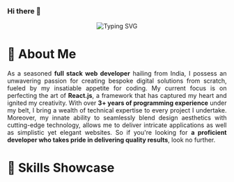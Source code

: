 ### Hi there 👋
<p align="center">
  <vid src="https://raw.githubusercontent.com/mohamedhibi/mohameddhibi/main/bannervid.mp4" width="100%" alt="Banner">
</p>

<p align="center">
  <img src="https://readme-typing-svg.demolab.com?font=Noto+Sans&weight=600&pause=1000&color=F76F0C&center=true&vCenter=true&width=435&lines=I+Am+A+Web+Developer.+%F0%9F%98%8D" alt="Typing SVG">
</p>

<h1 align="left">🚀 About Me</h1>

<p align="justify">As a seasoned <b>full stack web developer</b> hailing from India, I possess an unwavering passion for creating bespoke digital solutions from scratch, fueled by my insatiable appetite for coding. My current focus is on perfecting the art of <b>React.js</b>, a framework that has captured my heart and ignited my creativity. With over <b>3+ years of programming experience</b> under my belt, I bring a wealth of technical expertise to every project I undertake. Moreover, my innate ability to seamlessly blend design aesthetics with cutting-edge technology, allows me to deliver intricate applications as well as simplistic yet elegant websites. So if you're looking for <b>a proficient developer who takes pride in delivering quality results</b>, look no further.</p>

<h1 align="left">🧠 Skills Showcase</h1>
<!--
**MohamedDhibi/mohameddhibi** is a ✨ _special_ ✨ repository because its `README.md` (this file) appears on your GitHub profile.

Here are some ideas to get you started:

- 🔭 I’m currently working on ...
- 🌱 I’m currently learning ...
- 👯 I’m looking to collaborate on ...
- 🤔 I’m looking for help with ...
- 💬 Ask me about ...
- 📫 How to reach me: ...
- 😄 Pronouns: ...
- ⚡ Fun fact: ...
-->

